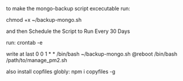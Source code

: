 to make the mongo-backup script excecutable
run:

chmod +x ~/backup-mongo.sh

and then Schedule the Script to Run Every 30 Days

run:
crontab -e

write at last
0 0 1 \* \* /bin/bash ~/backup-mongo.sh
@reboot /bin/bash /path/to/manage_pm2.sh

also install copfiles globly:
npm i copyfiles -g
